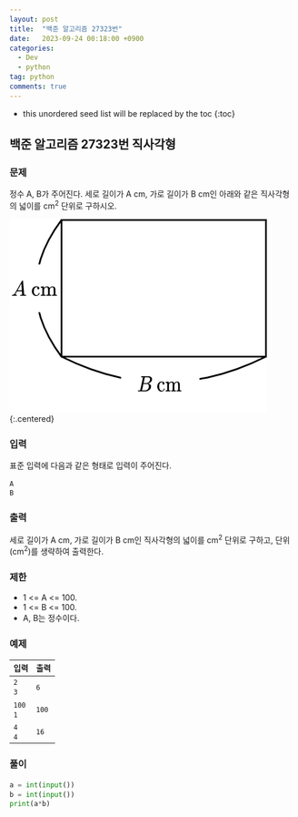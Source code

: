```yaml
---
layout: post
title:  "백준 알고리즘 27323번"
date:   2023-09-24 00:18:00 +0900
categories: 
  - Dev
  - python
tag: python
comments: true
---
```


* this unordered seed list will be replaced by the toc
{:toc}

## 백준 알고리즘 27323번 직사각형

### 문제

정수 A, B가 주어진다. 세로 길이가 A cm, 가로 길이가 B cm인 아래와 같은 직사각형의 넓이를 cm<sup>2</sup> 단위로 구하시오.

![직사각형](../../assets/img/python/baekjoon_27323.png){:.centered}

### 입력

표준 입력에 다음과 같은 형태로 입력이 주어진다.

```text
A
B
```

### 출력

세로 길이가 A cm, 가로 길이가 B cm인 직사각형의 넓이를 cm<sup>2</sup> 단위로 구하고, 단위(cm<sup>2</sup>)를 생략하여 출력한다.

### 제한

- 1 <= A <= 100.
- 1 <= B <= 100.
- A, B는 정수이다.

### 예제

| 입력 | 출력 |
| --- | --- |
| `2` <br/> `3` | `6` |
| `100` <br/> `1` | `100` |
| `4` <br/> `4` | `16` |

### 풀이

```py
a = int(input())
b = int(input())
print(a*b)
```